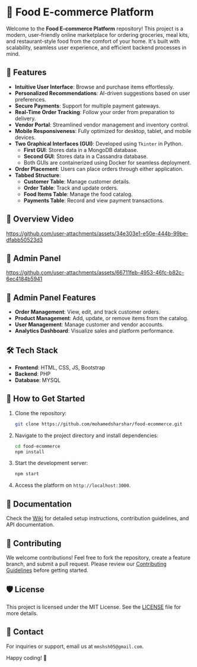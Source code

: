 # 🍴 Food E-commerce Platform  

Welcome to the **Food E-commerce Platform** repository! This project is a modern, user-friendly online marketplace for ordering groceries, meal kits, and restaurant-style food from the comfort of your home. It's built with scalability, seamless user experience, and efficient backend processes in mind.  

## 🌟 Features  
- **Intuitive User Interface**: Browse and purchase items effortlessly.  
- **Personalized Recommendations**: AI-driven suggestions based on user preferences.  
- **Secure Payments**: Support for multiple payment gateways.  
- **Real-Time Order Tracking**: Follow your order from preparation to delivery.  
- **Vendor Portal**: Streamlined vendor management and inventory control.  
- **Mobile Responsiveness**: Fully optimized for desktop, tablet, and mobile devices.
- **Two Graphical Interfaces (GUI)**: Developed using `Tkinter` in Python.  
  - **First GUI**: Stores data in a MongoDB database.  
  - **Second GUI**: Stores data in a Cassandra database.  
  - Both GUIs are containerized using Docker for seamless deployment.  
- **Order Placement**: Users can place orders through either application.  
- **Tabbed Structure**:  
  - **Customer Table**: Manage customer details.  
  - **Order Table**: Track and update orders.  
  - **Food Items Table**: Manage the food catalog.  
  - **Payments Table**: Record and view payment transactions.
    
## 🎥 Overview Video 
https://github.com/user-attachments/assets/34e303e1-e50e-444b-99be-dfabb50523d3

## 🔧 Admin Panel  
https://github.com/user-attachments/assets/66711feb-4953-46fc-b82c-6ec4184b5941

## 🌟 Admin Panel Features  
- **Order Management**: View, edit, and track customer orders.  
- **Product Management**: Add, update, or remove items from the catalog.  
- **User Management**: Manage customer and vendor accounts.  
- **Analytics Dashboard**: Visualize sales and platform performance.  

## 🛠️ Tech Stack  
- **Frontend**: HTML, CSS, JS, Bootstrap  
- **Backend**: PHP  
- **Database**: MYSQL
  
## 🚀 How to Get Started  
1. Clone the repository:  
   ```bash  
   git clone https://github.com/mohamedsharshar/food-ecommerce.git  
   ```  
2. Navigate to the project directory and install dependencies:  
   ```bash  
   cd food-ecommerce  
   npm install  
   ```  
3. Start the development server:  
   ```bash  
   npm start  
   ```  
4. Access the platform on `http://localhost:3000`.  

## 📖 Documentation  
Check the [Wiki](#) for detailed setup instructions, contribution guidelines, and API documentation.  

## 🤝 Contributing  
We welcome contributions! Feel free to fork the repository, create a feature branch, and submit a pull request. Please review our [Contributing Guidelines](#) before getting started.  

## 🛡️ License  
This project is licensed under the MIT License. See the [LICENSE](LICENSE) file for more details.  

## 📧 Contact  
For inquiries or support, email us at `mmshsh05@gmail.com`.  

Happy coding! 🍕
